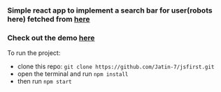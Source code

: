 ### Simple react app to implement a search bar for user(robots here) fetched from [here](https://jsonplaceholder.typicode.com/users)

### Check out the demo [here](https://jatin-7.github.io/jsfirst/)

To run the project:
* clone this repo: `git clone https://github.com/Jatin-7/jsfirst.git`
* open the terminal and run `npm install`
* then run `npm start`
